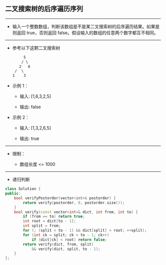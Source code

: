 ## 二叉搜索树的后序遍历序列

--------------------

- 输入一个整数数组，判断该数组是不是某二叉搜索树的后序遍历结果。如果是则返回 true，否则返回 false。假设输入的数组的任意两个数字都互不相同。

--------------------

- 参考以下这颗二叉搜索树
    ```txt
         5
        / \
       2   6
     /  \
    1    3
    ```

- 示例 1：

    - 输入: [1,6,3,2,5]

    - 输出: false

- 示例 2：

    - 输入: [1,3,2,6,5]

    - 输出: true

--------------------

- 限制：

    - 数组长度 <= 1000

--------------------

- 递归判断

```cpp
class Solution {
public:
    bool verifyPostorder(vector<int>& postorder) {
        return verify(postorder, 0, postorder.size());
    }
    bool verify(const vector<int>& dict, int from, int to) {
        if (from == to) return true;
        int root = dict[to - 1];
        int split = from;
        for (; (split < to - 1) && dict[split] < root; ++split);
        for (int ck = split; ck < to - 1; ck++)
            if (dict[ck] < root) return false;
        return verify(dict, from, split)
            && verify(dict, split, to - 1);
    }
};
```